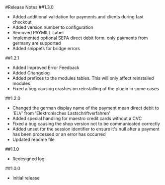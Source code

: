 #Release Notes
##1.3.0
- Added additional validation for payments and clients during fast checkout
- Added version number to configuration
- Removed PAYMILL Label
- Implemented optional SEPA direct debit form. only payments from germany are supported
- Added snippets for bridge errors

##1.2.1
- Added Improved Error Feedback
- Added Changelog
- Added prefixes to the modules tables. This will only affect reinstalled modules
- Fixed a bug causing crashes on reinstalling of the plugin in some cases

##1.2.0
- Changed the german display name of the payment mean direct debit to 'ELV' from 'Elektronisches Lastschriftverfahren'
- Added special handling for maestro credit cards without a CVC
- Fixed a bug causing the shop version not to be communicated correctly
- Added unset for the session identifier to ensure it's null after a payment has been processed or an error has occurred
- Updated readme file

##1.1.0
- Redesigned log

##1.0.0
- Initial release